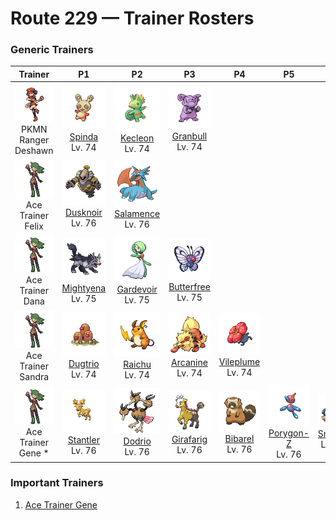 # Route 229 — Trainer Rosters

### Generic Trainers

| Trainer | P1 | P2 | P3 | P4 | P5 | P6 |
|:-------:|:--:|:--:|:--:|:--:|:--:|:--:|
| ![PKMN Ranger Deshawn](../../assets/trainers/pkmn_ranger.png "PKMN Ranger Deshawn")<br>PKMN Ranger Deshawn | ![Spinda](../../assets/sprites/spinda/front.gif "Spinda")<br>[Spinda](../../pokemon/spinda.md/)<br>Lv. 74 | ![Kecleon](../../assets/sprites/kecleon/front.gif "Kecleon")<br>[Kecleon](../../pokemon/kecleon.md/)<br>Lv. 74 | ![Granbull](../../assets/sprites/granbull/front.gif "Granbull")<br>[Granbull](../../pokemon/granbull.md/)<br>Lv. 74 |
| ![Ace Trainer Felix](../../assets/trainers/ace_trainer.png "Ace Trainer Felix")<br>Ace Trainer Felix | ![Dusknoir](../../assets/sprites/dusknoir/front.gif "Dusknoir")<br>[Dusknoir](../../pokemon/dusknoir.md/)<br>Lv. 76 | ![Salamence](../../assets/sprites/salamence/front.gif "Salamence")<br>[Salamence](../../pokemon/salamence.md/)<br>Lv. 76 |
| ![Ace Trainer Dana](../../assets/trainers/ace_trainer.png "Ace Trainer Dana")<br>Ace Trainer Dana | ![Mightyena](../../assets/sprites/mightyena/front.gif "Mightyena")<br>[Mightyena](../../pokemon/mightyena.md/)<br>Lv. 75 | ![Gardevoir](../../assets/sprites/gardevoir/front.gif "Gardevoir")<br>[Gardevoir](../../pokemon/gardevoir.md/)<br>Lv. 75 | ![Butterfree](../../assets/sprites/butterfree/front.gif "Butterfree")<br>[Butterfree](../../pokemon/butterfree.md/)<br>Lv. 75 |
| ![Ace Trainer Sandra](../../assets/trainers/ace_trainer.png "Ace Trainer Sandra")<br>Ace Trainer Sandra | ![Dugtrio](../../assets/sprites/dugtrio/front.gif "Dugtrio")<br>[Dugtrio](../../pokemon/dugtrio.md/)<br>Lv. 74 | ![Raichu](../../assets/sprites/raichu/front.gif "Raichu")<br>[Raichu](../../pokemon/raichu.md/)<br>Lv. 74 | ![Arcanine](../../assets/sprites/arcanine/front.gif "Arcanine")<br>[Arcanine](../../pokemon/arcanine.md/)<br>Lv. 74 | ![Vileplume](../../assets/sprites/vileplume/front.gif "Vileplume")<br>[Vileplume](../../pokemon/vileplume.md/)<br>Lv. 74 |
| ![Ace Trainer Gene *](../../assets/trainers/ace_trainer.png "Ace Trainer Gene *")<br>Ace Trainer Gene * | ![Stantler](../../assets/sprites/stantler/front.gif "Stantler")<br>[Stantler](../../pokemon/stantler.md/)<br>Lv. 76 | ![Dodrio](../../assets/sprites/dodrio/front.gif "Dodrio")<br>[Dodrio](../../pokemon/dodrio.md/)<br>Lv. 76 | ![Girafarig](../../assets/sprites/girafarig/front.gif "Girafarig")<br>[Girafarig](../../pokemon/girafarig.md/)<br>Lv. 76 | ![Bibarel](../../assets/sprites/bibarel/front.gif "Bibarel")<br>[Bibarel](../../pokemon/bibarel.md/)<br>Lv. 76 | ![Porygon-Z](../../assets/sprites/porygon-z/front.gif "Porygon-Z")<br>[Porygon-Z](../../pokemon/porygon-z.md/)<br>Lv. 76 | ![Snorlax](../../assets/sprites/snorlax/front.gif "Snorlax")<br>[Snorlax](../../pokemon/snorlax.md/)<br>Lv. 77 |


### Important Trainers

1. [Ace Trainer Gene](important_trainers.md#ace-trainer-gene)

